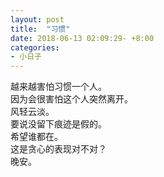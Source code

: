 ```yaml
---
layout: post
title:  "习惯"
date: 2018-06-13 02:09:29- +8:00 
categories: 
- 小日子
---
```


越来越害怕习惯一个人。  
因为会很害怕这个人突然离开。  
风轻云淡。  
要说没留下痕迹是假的。  
希望谁都在。  
这是贪心的表现对不对？  
晚安。  
